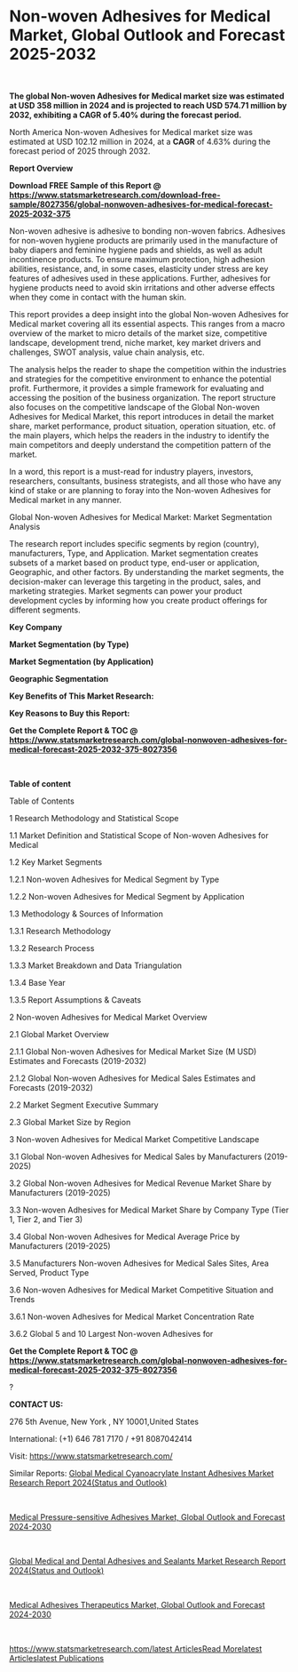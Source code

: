 <h1>Non-woven Adhesives for Medical Market, Global Outlook and Forecast 2025-2032</h1><br/><p><strong>The global Non-woven Adhesives for Medical market size was estimated at USD 358 million in 2024 and is projected to reach USD 574.71 million by 2032, exhibiting a <strong>CAGR</strong> of 5.40% during the forecast period.</strong></p>
 
 
 
 <p>North America Non-woven Adhesives for Medical market size was estimated at USD 102.12 million in 2024, at a <strong>CAGR</strong> of 4.63% during the forecast period of 2025 through 2032.</p>
 
 
 
 <p><strong>Report Overview</strong></p>
 
 
 
 <p><strong>Download FREE Sample of this Report @ <a href="https://www.statsmarketresearch.com/download-free-sample/8027356/global-nonwoven-adhesives-for-medical-forecast-2025-2032-375">https://www.statsmarketresearch.com/download-free-sample/8027356/global-nonwoven-adhesives-for-medical-forecast-2025-2032-375</a></strong></p>
 
 
 
 <p>Non-woven adhesive is adhesive to bonding non-woven fabrics. Adhesives for non-woven hygiene products are primarily used in the manufacture of baby diapers and feminine hygiene pads and shields, as well as adult incontinence products. To ensure maximum protection, high adhesion abilities, resistance, and, in some cases, elasticity under stress are key features of adhesives used in these applications. Further, adhesives for hygiene products need to avoid skin irritations and other adverse effects when they come in contact with the human skin.</p>
 
 
 
 <p>This report provides a deep insight into the global Non-woven Adhesives for Medical market covering all its essential aspects. This ranges from a macro overview of the market to micro details of the market size, competitive landscape, development trend, niche market, key market drivers and challenges, SWOT analysis, value chain analysis, etc.</p>
 
 
 
 <p>The analysis helps the reader to shape the competition within the industries and strategies for the competitive environment to enhance the potential profit. Furthermore, it provides a simple framework for evaluating and accessing the position of the business organization. The report structure also focuses on the competitive landscape of the Global Non-woven Adhesives for Medical Market, this report introduces in detail the market share, market performance, product situation, operation situation, etc. of the main players, which helps the readers in the industry to identify the main competitors and deeply understand the competition pattern of the market.</p>
 
 
 
 <p>In a word, this report is a must-read for industry players, investors, researchers, consultants, business strategists, and all those who have any kind of stake or are planning to foray into the Non-woven Adhesives for Medical market in any manner.</p>
 
 
 
 <p>Global Non-woven Adhesives for Medical Market: Market Segmentation Analysis</p>
 
 
 
 <p>The research report includes specific segments by region (country), manufacturers, Type, and Application. Market segmentation creates subsets of a market based on product type, end-user or application, Geographic, and other factors. By understanding the market segments, the decision-maker can leverage this targeting in the product, sales, and marketing strategies. Market segments can power your product development cycles by informing how you create product offerings for different segments.</p>
 
 
 
 <p><strong>Key Company</strong></p>
 
 
 
 <p><strong>Market Segmentation (by Type)</strong></p>
 
 
 
 <p><strong>Market Segmentation (<strong>by Application</strong>)</strong></p>
 
 
 
 <p><strong>Geographic Segmentation</strong></p>
 
 
 
 <p><strong>Key Benefits of This Market Research:</strong></p>
 
 
 
 <p><strong>Key <strong>Reasons to Buy</strong> this Report:</strong></p>
 
 
 
 <div><b>Get the Complete Report & TOC @ <a href="https://www.statsmarketresearch.com/global-nonwoven-adhesives-for-medical-forecast-2025-2032-375-8027356">https://www.statsmarketresearch.com/global-nonwoven-adhesives-for-medical-forecast-2025-2032-375-8027356</a></b></div>
 
 
 
 <p><br />
 
 <b>Table of content</b></p>
 
 
 
 <p>Table of Contents<br />
 
 1 Research Methodology and Statistical Scope<br />
 
 1.1 Market Definition and Statistical Scope of Non-woven Adhesives for Medical<br />
 
 1.2 Key Market Segments<br />
 
 1.2.1 Non-woven Adhesives for Medical Segment by Type<br />
 
 1.2.2 Non-woven Adhesives for Medical Segment by Application<br />
 
 1.3 Methodology & Sources of Information<br />
 
 1.3.1 Research Methodology<br />
 
 1.3.2 Research Process<br />
 
 1.3.3 Market Breakdown and Data Triangulation<br />
 
 1.3.4 Base Year<br />
 
 1.3.5 Report Assumptions & Caveats<br />
 
 2 Non-woven Adhesives for Medical Market Overview<br />
 
 2.1 Global Market Overview<br />
 
 2.1.1 Global Non-woven Adhesives for Medical Market Size (M USD) Estimates and Forecasts (2019-2032)<br />
 
 2.1.2 Global Non-woven Adhesives for Medical Sales Estimates and Forecasts (2019-2032)<br />
 
 2.2 Market Segment Executive Summary<br />
 
 2.3 Global Market Size by Region<br />
 
 3 Non-woven Adhesives for Medical Market Competitive Landscape<br />
 
 3.1 Global Non-woven Adhesives for Medical Sales by Manufacturers (2019-2025)<br />
 
 3.2 Global Non-woven Adhesives for Medical Revenue Market Share by Manufacturers (2019-2025)<br />
 
 3.3 Non-woven Adhesives for Medical Market Share by Company Type (Tier 1, Tier 2, and Tier 3)<br />
 
 3.4 Global Non-woven Adhesives for Medical Average Price by Manufacturers (2019-2025)<br />
 
 3.5 Manufacturers Non-woven Adhesives for Medical Sales Sites, Area Served, Product Type<br />
 
 3.6 Non-woven Adhesives for Medical Market Competitive Situation and Trends<br />
 
 3.6.1 Non-woven Adhesives for Medical Market Concentration Rate<br />
 
 3.6.2 Global 5 and 10 Largest Non-woven Adhesives for</p>
 
 
 
 <div><b>Get the Complete Report & TOC @ <a href="https://www.statsmarketresearch.com/global-nonwoven-adhesives-for-medical-forecast-2025-2032-375-8027356">https://www.statsmarketresearch.com/global-nonwoven-adhesives-for-medical-forecast-2025-2032-375-8027356</a></b></div>
 
 
 
 <p>? </p>
 
 
 
 <p><b>CONTACT US:</b><br />
 
 276 5th Avenue, New York , NY 10001,United States<br />
 
 International: (+1) 646 781 7170 / +91 8087042414<br />
 
 Visit: <a href="https://www.statsmarketresearch.com/">https://www.statsmarketresearch.com/</a><br />
 
 Similar Reports: <a href="https://www.statsmarketresearch.com/global-nonwoven-adhesives-for-medical-forecast-2025-2032-375-8027356">Global Medical Cyanoacrylate Instant Adhesives Market Research Report 2024(Status and Outlook)</a><br />
 
 <br />
 
 <a href="https://www.statsmarketresearch.com/global-nonwoven-adhesives-for-medical-forecast-2025-2032-375-8027356">Medical Pressure-sensitive Adhesives Market, Global Outlook and Forecast 2024-2030</a><br />
 
 <br />
 
 <a href="https://www.statsmarketresearch.com/global-nonwoven-adhesives-for-medical-forecast-2025-2032-375-8027356">Global Medical and Dental Adhesives and Sealants Market Research Report 2024(Status and Outlook)</a><br />
 
 <br />
 
 <a href="https://www.statsmarketresearch.com/global-nonwoven-adhesives-for-medical-forecast-2025-2032-375-8027356">Medical Adhesives Therapeutics Market, Global Outlook and Forecast 2024-2030</a><br />
 
 <br />
 
 <a href="https://gyeongbokgung.com">https://www.statsmarketresearch.com/</a><a href="https://hallyeomaritime.com">latest Articles</a><a href="https://jingwansa.com">Read More</a><a href="https://nguoiviet.jp/">latest Articles</a><a href="https://www.intelmarketresearch.com/">latest Publications</a></p>
